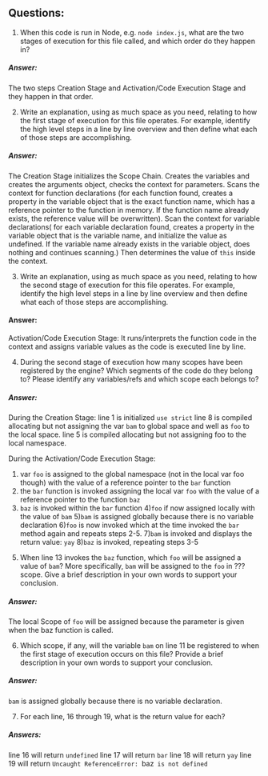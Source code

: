 <!--
'use strict'

var foo = 'bar';

function bar() {
  var foo = 'baz';

  function baz(foo) {

    foo = 'bam';
    bam = 'yay';
  }
  baz();
}

bar();
foo;
bam;
baz();

 -->

## Questions:

1. When this code is run in Node, e.g. `node index.js`, what are the two stages of execution for this file called, and which order do they happen in?
##### Answer:
The two steps Creation Stage and Activation/Code Execution Stage and they happen in that order.

2. Write an explanation, using as much space as you need, relating to how the first stage of execution for this file operates. For example, identify the high level steps in a line by line overview and then define what each of those steps are accomplishing.
##### Answer:
<!-- The Creation Stage creates the Scope Chain, then create the variables, functions and arguments.
This phase just allocates space for all your vars and puts the functions together for use.
That provides the hoisting. -->
The Creation Stage initializes the Scope Chain. Creates the variables and creates the arguments object, checks the context for parameters. Scans the context for function declarations (for each function found, creates a property in the variable object that is the exact function name, which has a reference pointer to the function in memory. If the function name already exists, the reference value will be overwritten). Scan the context for variable declarations( for each variable declaration found, creates a property in the variable object that is the variable name, and initialize the value as undefined. If the variable name already exists in the variable object, does nothing and continues scanning.) Then determines the value of `this` inside the context.

3. Write an explanation, using as much space as you need, relating to how the second stage of execution for this file operates. For example, identify the high level steps in a line by line overview and then define what each of those steps are accomplishing.
#### Answer:
<!-- Activation/Code Execution Stage. This part that actually goes through the script from top to bottom and runs each line chronologically  (skipping functions unless they are being invoked) -->
Activation/Code Execution Stage:
It runs/interprets the function code in the context and assigns variable values as the code is executed line by line.

4. During the second stage of execution how many scopes have been registered by the engine? Which segments of the code do they belong to? Please identify any variables/refs and which scope each belongs to?
##### Answer:
During the Creation Stage:
line 1 is initialized `use strict`
line 8 is compiled allocating but not assigning the var `bam` to global space and well as `foo` to the local space.
line 5 is compiled allocating but not assigning foo to the local namespace.

During the Activation/Code Execution Stage:
1) var `foo` is assigned to the global namespace (not in the local var foo though) with the value of a reference pointer to the `bar` function
2) the `bar` function is invoked assigning the local var `foo` with the value of a reference pointer to the function `baz`
3) `baz` is invoked within the `bar` function
4)`foo` if now assigned locally with the value of `bam`
5)`bam` is assigned globally because there is no variable declaration
6)`foo` is now invoked which at the time invoked the `bar` method again and repeats steps 2-5.
7)`bam` is invoked and displays the return value: `yay`
8)`baz` is invoked, repeating steps 3-5

5. When line 13 invokes the `baz` function, which `foo` will be assigned a value of `bam`? More specifically, `bam` will be assigned to the `foo` in ??? scope. Give a brief description in your own words to support your conclusion.
##### Answer:
The local Scope of `foo` will be assigned because the parameter is given when the baz function is called.

6. Which scope, if any, will the variable `bam` on line 11 be registered to when the first stage of execution occurs on this file? Provide a brief description in your own words to support your conclusion.
##### Answer:
`bam` is assigned globally because there is no variable declaration.

7. For each line, 16 through 19, what is the return value for each?
##### Answers:
line 16 will return `undefined`
line 17 will return `bar`
line 18 will return `yay`
line 19 will return `Uncaught ReferenceError: `baz` is not defined`



<!-- foo -->
